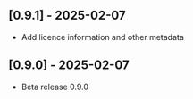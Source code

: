 ## [0.9.1] - 2025-02-07
- Add licence information and other metadata

## [0.9.0] - 2025-02-07
- Beta release 0.9.0
